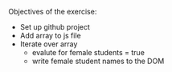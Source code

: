 Objectives of the exercise:
* Set up github project
* Add array to js file
* Iterate over array
    * evalute for female students = true
    * write female student names to the DOM

